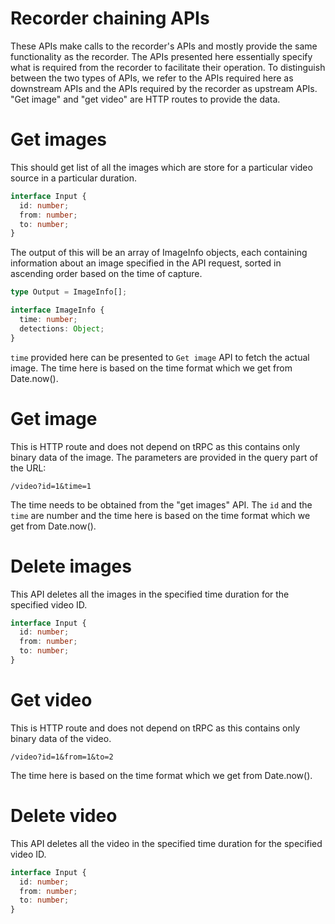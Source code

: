 # Recorder chaining APIs
These APIs make calls to the recorder's APIs and mostly provide the same functionality as the recorder. The APIs presented here essentially specify what is required from the recorder to facilitate their operation. To distinguish between the two types of APIs, we refer to the APIs required here as downstream APIs and the APIs required by the recorder as upstream APIs.
"Get image" and "get video" are HTTP routes to provide the data.

# Get images
This should get list of all the images which are store for a particular video source in a particular duration.
```typescript
interface Input {
  id: number;
  from: number;
  to: number;
}
```
The output of this will be an array of ImageInfo objects, each containing information about an image specified in the API request, sorted in ascending order based on the time of capture.

```typescript
type Output = ImageInfo[];

interface ImageInfo {
  time: number;
  detections: Object;
}
```
`time` provided here can be presented to `Get image` API to fetch the actual image. The time here is based on the time format which we get from Date.now().

# Get image
This is HTTP route and does not depend on tRPC as this contains only binary data of the image. The parameters are provided in the query part of the URL:

```
/video?id=1&time=1
```
The time needs to be obtained from the "get images" API.
The `id` and the `time` are number and the time here is based on the time format which we get from Date.now().

# Delete images
This API deletes all the images in the specified time duration for the specified video ID.

```typescript
interface Input {
  id: number;
  from: number;
  to: number;
}
```

# Get video
This is HTTP route and does not depend on tRPC as this contains only binary data of the video.
```
/video?id=1&from=1&to=2
```
The time here is based on the time format which we get from Date.now().

# Delete video
This API deletes all the video in the specified time duration for the specified video ID.

```typescript
interface Input {
  id: number;
  from: number;
  to: number;
}
```
